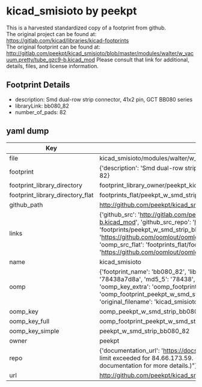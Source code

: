 # kicad_smisioto by peekpt  
This is a harvested standardized copy of a footprint from github.  
The original project can be found at:  
https://gitlab.com/kicad/libraries/kicad-footprints  
The original footprint can be found at:
http://gitlab.com/peekpt/kicad_smisioto/blob/master/modules/walter/w_vacuum.pretty/tube_gzc9-b.kicad_mod
Please consult that link for additional, details, files, and license information.  
## Footprint Details
* description: Smd dual-row strip connector, 41x2 pin, GCT BB080 series  
* libraryLink: bb080_82  
* number_of_pads: 82  
## yaml dump  
| Key | Value |  
| --- | --- |  
| file | kicad_smisioto/modules/walter/w_smd_strip.pretty/bb080_82.kicad_mod |  
| footprint | {'description': 'Smd dual-row strip connector, 41x2 pin, GCT BB080 series', 'libraryLink': 'bb080_82', 'number_of_pads': 82} |  
| footprint_library_directory | footprint_library_owner/peekpt_kicad_smisioto |  
| footprint_library_directory_flat | footprints_flat/peekpt_w_smd_strip_bb080_82/working |  
| github_path | http://github.com/peekpt/kicad_smisioto/blob/master/modules/walter/w_smd_strip.pretty/bb080_82.kicad_mod |  
| links | {'github_src': 'http://gitlab.com/peekpt/kicad_smisioto/blob/master/modules/walter/w_vacuum.pretty/tube_gzc9-b.kicad_mod', 'github_src_repo': 'https://gitlab.com/kicad/libraries/kicad-footprints', 'oomp_bot': 'footprints/peekpt_w_smd_strip_bb080_82/working', 'oomp_bot_github': 'https://github.com/oomlout/oomlout_oomp_footprint_bot/tree/main/footprints/peekpt_w_smd_strip_bb080_82/working', 'oomp_src_flat': 'footprints_flat/footprints_flat/peekpt_w_smd_strip_bb080_82/working', 'oomp_src_flat_github': 'https://github.com/oomlout/oomlout_oomp_footprint_src/tree/main/footprints_flat/peekpt_w_smd_strip_bb080_82/working'} |  
| name | kicad_smisioto |  
| oomp | {'footprint_name': 'bb080_82', 'library_name': 'w_smd_strip', 'md5': '78438a7d8acf7102a2fc17d9495c3c5a', 'md5_10': '78438a7d8a', 'md5_5': '78438', 'md5_6': '78438a', 'oomp_key': 'oomp_peekpt_w_smd_strip_bb080_82', 'oomp_key_extra': 'oomp_footprint_peekpt_w_smd_strip_bb080_82', 'oomp_key_full': 'oomp_footprint_peekpt_w_smd_strip_bb080_82_78438a', 'oomp_key_simple': 'peekpt_w_smd_strip_bb080_82', 'original_filename': 'kicad_smisioto/modules/walter/w_smd_strip.pretty/bb080_82.kicad_mod', 'owner_name': 'peekpt'} |  
| oomp_key | oomp_peekpt_w_smd_strip_bb080_82 |  
| oomp_key_full | oomp_footprint_peekpt_w_smd_strip_bb080_82 |  
| oomp_key_simple | peekpt_w_smd_strip_bb080_82 |  
| owner | peekpt |  
| repo | {'documentation_url': 'https://docs.github.com/rest/overview/resources-in-the-rest-api#rate-limiting', 'message': "API rate limit exceeded for 84.66.173.59. (But here's the good news: Authenticated requests get a higher rate limit. Check out the documentation for more details.)"} |  
| url | http://github.com/peekpt/kicad_smisioto |  


